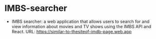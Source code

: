 # IMBS-searcher
- IMBS searcher: a web application that allows users to search for and view information about movies and TV shows using the IMBS API and React. URL: https://similar-to-thesiteof-imdb-page.web.app
